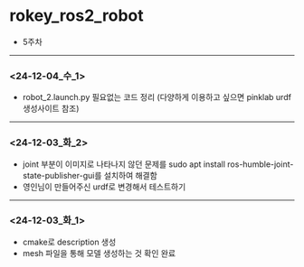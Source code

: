 # rokey_ros2_robot
- 5주차
***
### <24-12-04_수_1>
- robot_2.launch.py 필요없는 코드 정리 (다양하게 이용하고 싶으면 pinklab urdf 생성사이트 참조) 


***
### <24-12-03_화_2>
- joint 부분이 이미지로 나타나지 않던 문제를 sudo apt install ros-humble-joint-state-publisher-gui를 설치하여 해결함
- 영인님이 만들어주신 urdf로 변경해서 테스트하기

***
### <24-12-03_화_1>
- cmake로 description 생성
- mesh 파일을 통해 모델 생성하는 것 확인 완료
